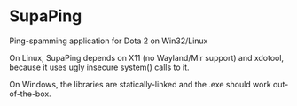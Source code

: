 SupaPing
========

Ping-spamming application for Dota 2 on Win32/Linux

On Linux, SupaPing depends on X11 (no Wayland/Mir support) and xdotool, because it uses ugly insecure system() calls to it.

On Windows, the libraries are statically-linked and the .exe should work out-of-the-box.
